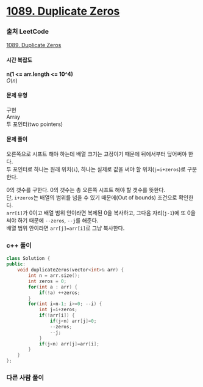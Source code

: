 # [1089. Duplicate Zeros](https://leetcode.com/problems/duplicate-zeros/)

### 출처 LeetCode
[1089. Duplicate Zeros](https://leetcode.com/problems/duplicate-zeros/)

#### 시간 복잡도
**n(1 <= arr.length <= 10^4)**  
$`O(n)`$

#### 문제 유형
구현  
Array  
투 포인터(two pointers)

#### 문제 풀이
오른쪽으로 시프트 해야 하는데 배열 크기는 고정이기 때문에 뒤에서부터 덮어써야 한다.  
투 포인터로 하나는 원래 위치(`i`), 하나는 실제로 값을 써야 할 위치(`j=i+zeros`)로 구분한다.  

0의 갯수를 구한다. 0의 갯수는 총 오른쪽 시프트 해야 할 갯수를 뜻한다.  
단, `i+zeros`는 배열의 범위를 넘을 수 있기 때문에(Out of bounds) 조건으로 확인한다.  
`arr[i]`가 0이고 배열 범위 안이라면 복제된 0을 복사하고, 그다음 자리(`j-1`)에 또 0을 써야 하기 때문에 `--zeros`, `--j`를 해준다.  
배열 범위 안이라면 `arr[j]=arr[i]`로 그냥 복사한다.

### c++ 풀이
```c++
class Solution {
public:
    void duplicateZeros(vector<int>& arr) {
        int n = arr.size();
        int zeros = 0;
        for(int a : arr) {
            if(!a) ++zeros;
        }
        for(int i=n-1; i>=0; --i) {
            int j=i+zeros;
            if(!arr[i]) {
                if(j<n) arr[j]=0;
                --zeros;
                --j;
            }
            if(j<n) arr[j]=arr[i];
        }
    }
};
```

### 다른 사람 풀이
```c++

```